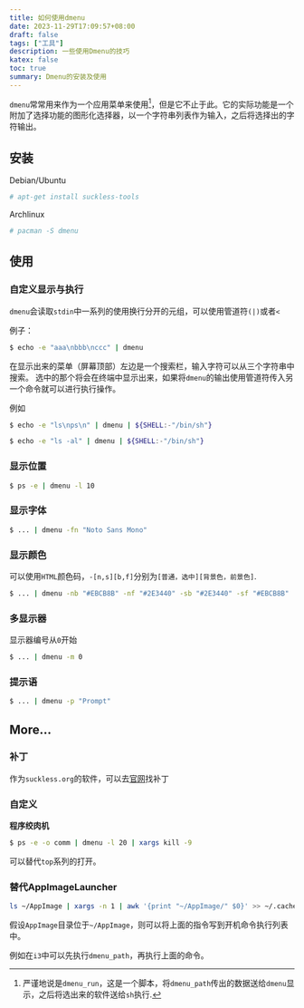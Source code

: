 ```yaml
---
title: 如何使用dmenu
date: 2023-11-29T17:09:57+08:00
draft: false
tags: ["工具"]
description: 一些使用Dmenu的技巧
katex: false
toc: true
summary: Dmenu的安装及使用
---
```


`dmenu`常常用来作为一个应用菜单来使用[^1]，但是它不止于此。它的实际功能是一个附加了选择功能的图形化选择器，以一个字符串列表作为输入，之后将选择出的字符输出。

## 安装

Debian/Ubuntu

``` bash
# apt-get install suckless-tools
```

Archlinux

``` bash
# pacman -S dmenu
```

## 使用

### 自定义显示与执行

`dmenu`会读取`stdin`中一系列的使用换行分开的元组，可以使用管道符`(|)`或者`<`

例子：

``` bash
$ echo -e "aaa\nbbb\nccc" | dmenu
```

在显示出来的菜单（屏幕顶部）左边是一个搜索栏，输入字符可以从三个字符串中搜索。
选中的那个将会在终端中显示出来，如果将`dmenu`的输出使用管道符传入另一个命令就可以进行执行操作。

例如

``` bash
$ echo -e "ls\nps\n" | dmenu | ${SHELL:-"/bin/sh"}

$ echo -e "ls -al" | dmenu | ${SHELL:-"/bin/sh"}
```

### 显示位置

``` bash
$ ps -e | dmenu -l 10
```

### 显示字体

``` bash
$ ... | dmenu -fn "Noto Sans Mono"
```

### 显示颜色

可以使用`HTML`颜色码，`-[n,s][b,f]`分别为`[普通，选中][背景色，前景色]`.

``` bash
$ ... | dmenu -nb "#EBCB8B" -nf "#2E3440" -sb "#2E3440" -sf "#EBCB8B"
```

### 多显示器

显示器编号从`0`开始

``` bash
$ ... | dmenu -m 0
```

### 提示语

``` bash
$ ... | dmenu -p "Prompt"
```

## More...

### 补丁

作为`suckless.org`的软件，可以去[官网](https://tools.suckless.org/dmenu/patches/)找补丁

### 自定义

**程序绞肉机**

``` bash
$ ps -e -o comm | dmenu -l 20 | xargs kill -9
```

可以替代`top`系列的打开。

### 替代AppImageLauncher

``` bash
ls ~/AppImage | xargs -n 1 | awk '{print "~/AppImage/" $0}' >> ~/.cache/dmenu_run
```

假设`AppImage`目录位于`~/AppImage`，则可以将上面的指令写到开机命令执行列表中。

例如在`i3`中可以先执行`dmenu_path`，再执行上面的命令。

[^1]:严谨地说是`dmenu_run`，这是一个脚本，将`dmenu_path`传出的数据送给`dmenu`显示，之后将选出来的软件送给`sh`执行.
